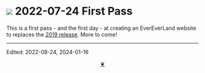 # [![](https://pushme-pullyou.github.io/tootoo-2022/assets/icons/mark-github.svg )]( https://github.com/evereverland/2022/blob/main/journal/2022-07-24-first-pass.md "Source code on GitHub" ) 2022-07-24 First Pass

This is a first pass - and the first day - at creating an EverEverLand website to replaces the [2019 release]( https://evereverland.github.io/2019 ). More to come!


***

Edited: 2022-08-24, 2024-01-16

<center title="Hello! Click me to go up to the top" ><a class=aDingbat href=javascript:window.scrollTo(0,0);> ❦ </a></center>